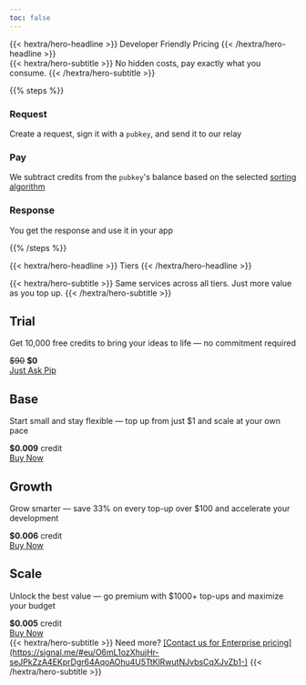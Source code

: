 ```yaml
---
toc: false
---
```


<div class="hx-mt-6">
{{< hextra/hero-headline >}}
  Developer Friendly Pricing
{{< /hextra/hero-headline >}}
</div>

<div class="hx-mt-1 hx-mb-6">
  {{< hextra/hero-subtitle >}}
  No hidden costs, pay exactly what you consume.
  {{< /hextra/hero-subtitle >}}
</div>

{{% steps %}}

### Request
Create a request, sign it with a `pubkey`, and send it to our relay

### Pay
We subtract credits from the `pubkey`'s balance based on the selected [sorting algorithm](/docs/algos)

### Response
You get the response and use it in your app

{{% /steps %}}

{{< hextra/hero-headline >}}
  Tiers
{{< /hextra/hero-headline >}}

<div class="hx-mt-1 hx-mb-6">
{{< hextra/hero-subtitle >}}
Same services across all tiers. Just more value as you top up.
{{< /hextra/hero-subtitle >}}
</div>

<div class="pricing-container">
    <div class="pricing-card">
      <h2>Trial</h2>
      <p>Get 10,000 free credits to bring your ideas to life — no commitment required</p>
      <div class="price"><strike>$90</strike> <strong>$0</strong></div>
        <a class="price-button" href="https://signal.me/#eu/O6mL1ozXhujHr-seJPkZzA4EKprDgr64AqoAOhu4U5TtKlRwutNJvbsCqXJvZb1-" target="_blank">Just Ask Pip</a>
      </div>
    <div class="pricing-card">
      <h2>Base</h2>
      <p>Start small and stay flexible — top up from just $1 and scale at your own pace</p>
      <div class="price"><strong>$0.009</strong> credit</div>
        <a class="price-button" href="https://buy.tryspeed.com/plink_live_m9h4u6yhV6DqNvHK" target="_blank">Buy Now</a>
    </div>
    <div class="pricing-card">
      <h2>Growth</h2>
      <p>Grow smarter — save 33% on every top-up over $100 and accelerate your development</p>
      <div class="price"><strong>$0.006</strong>  credit</div>
        <a class="price-button" href="https://buy.tryspeed.com/plink_live_m9h5bgfkmrGesdev" target="_blank">Buy Now</a>
    </div>
    <div class="pricing-card">
      <h2>Scale</h2>
      <p>Unlock the best value — go premium with $1000+ top-ups and maximize your budget</p>
      <div class="price"><strong>$0.005</strong> credit</div>
        <a class="price-button" href="https://buy.tryspeed.com/plink_live_m9h5ptc8nDhgaZ8m" target="_blank">Buy Now</a>
        </div>
    </div>
</div>

<div class="hx-mt-8 hx-mb-6">
{{< hextra/hero-subtitle >}}
Need more? <u>[Contact us for Enterprise pricing](https://signal.me/#eu/O6mL1ozXhujHr-seJPkZzA4EKprDgr64AqoAOhu4U5TtKlRwutNJvbsCqXJvZb1-)</u>
{{< /hextra/hero-subtitle >}}
</div>